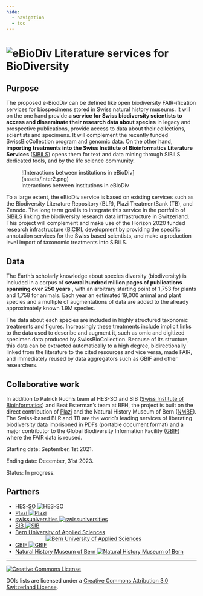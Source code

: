 ```yaml
---
hide:
  - navigation
  - toc
---
```


<style>
  .md-typeset h1 {
    color: black;
    text-align: center;
    font-variant: small-caps;
    font-family: 'HelveticaNeue-Light', Arial, Verdana, Tahoma, sans-serif;
    font-weight:bold;
    font-size: 2.2em;
    margin-bottom: 40px;
  }

  .md-typeset h1 img {
    display: block;
    margin: 1.5rem auto;
  }
</style>

<h1><img src="assets/ebiodiv-logo.png" alt="eBioDiv"> Literature services for BioDiversity</h1>

## Purpose

The proposed e-BiodDiv can be defined like open biodiversity FAIR-ification services for biospecimens stored in Swiss natural history museums. It will on the one hand provide **a service for Swiss biodiversity scientists to access and disseminate their research data about species** in legacy and prospective publications, provide access to data about their collections, scientists and specimens. It will complement the recently funded SwissBioCollection program and genomic data. On the other hand, **importing treatments into the Swiss Institute of Bioinformatics Literature Services** ([SIBiLS]) opens them for text and data mining through SIBiLS dedicated tools, and by the life science community.

<figure markdown>
  ![Interactions between institutions in eBioDiv](assets/inter2.png)
  <figcaption>Interactions between institutions in eBioDiv</figcaption>
</figure>

To a large extent, the eBioDiv service is based on existing services such as the Biodiversity Literature Repository (BLR), Plazi TreatmentBank (TB), and Zenodo. The long term goal is to integrate this service in the portfolio of SIBiLS linking the biodiversity research data infrastructure in Switzerland. This project will complement and make use of the Horizon 2020 funded research infrastructure ([BiCIKL] development by providing the specific annotation services for the Swiss based scientists, and make a production level import of taxonomic treatments into SIBiLS.

## Data

The Earth’s scholarly knowledge about species diversity (biodiversity) is included in a corpus of **several hundred million pages of publications spanning over 250 years** , with an arbitrary starting point of 1,753 for plants and 1,758 for animals. Each year an estimated 19,000 animal and plant species and a multiple of augmentations of data are added to the already approximately known 1.9M species.

The data about each species are included in highly structured taxonomic treatments and figures. Increasingly these treatments include implicit links to the data used to describe and augment it, such as omic and digitized specimen data produced by SwissBioCollection. Because of its structure, this data can be extracted automatically to a high degree, bidirectionally linked from the literature to the cited resources and vice versa, made FAIR, and immediately reused by data aggregators such as GBIF and other researchers.

## Collaborative work

In addition to Patrick Ruch’s team at HES-SO and SIB ([Swiss Institute of Bioinformatics]) and Beat Esterman’s team at BFH, the project is built on the direct contribution of [Plazi] and the Natural History Museum of Bern ([NMBE]). The Swiss-based BLR and TB are the world’s leading services of liberating biodiversity data imprisoned in PDFs (portable document format) and a major contributor to the Global Biodiversity Information Facility ([GBIF]) where the FAIR data is reused.

Starting date: September, 1st 2021.

Ending date: December, 31st 2023.

Status: In progress. 

## Partners

<ul class="partners">
  <li itemscope itemtype="https://schema.org/Organization">
    <a href="https://www.hes-so.ch/en/homepage" target="_blank" itemprop="url">
      <span itemprop="name">HES-SO</span>
        <img src="assets/partners/hesso-logo.png" alt="HES-SO">
    </a>
  </li>
  <li itemscope itemtype="https://schema.org/Organization">
    <a href="https://plazi.org/" target="_blank" itemprop="url">
      <span itemprop="name">Plazi</span>
        <img src="assets/partners/plazi-logo.png" alt="Plazi">
    </a>
  </li>
  <li itemscope itemtype="https://schema.org/Organization">
    <a href="https://www.swissuniversities.ch/" target="_blank" itemprop="url">
      <span itemprop="name">swissuniversities</span>
        <img class="bigger" src="assets/partners/swissuniversities-logo.png" alt="swissuniversities">
    </a>
  </li>
  <li itemscope itemtype="https://schema.org/Organization">
    <a href="https://sib.swiss/" target="_blank" itemprop="url">
      <span itemprop="name">SIB</span>
        <img src="assets/partners/SIB-logo.png" alt="SIB">
    </a>
  </li>
  <li itemscope itemtype="https://schema.org/Organization">
    <a href="https://bfh.ch/en/" target="_blank" itemprop="url">
      <span itemprop="name">Bern University of Applied Sciences</span>
        <img src="assets/partners/bfh-logo7.svg" alt="Bern University of Applied Sciences"  style="margin-right: 1rem; margin-left: 5rem;">
    </a>
  </li>
  <li itemscope itemtype="https://schema.org/Organization">
    <a href="https://gbif.org/" target="_blank" itemprop="url">
      <span itemprop="name">GBIF</span>
        <img class="bigger" src="assets/partners/gbif-logo.png" alt="GBIF">
    </a>
  </li>
  <li itemscope itemtype="https://schema.org/Organization">
    <a href="https://www.nmbe.ch/en" target="_blank" itemprop="url">
      <span itemprop="name">Natural History Museum of Bern</span>
        <img class="bigger" src="assets/partners/nmbe-logo.jpg" alt="Natural History Museum of Bern">
    </a>
  </li>		
</ul>

---

<div class="license">
		<p><a rel="license" href="http://creativecommons.org/licenses/by/3.0/ch/"><img alt="Creative Commons License" style="border-width:0" src="assets/ccby.png" /></a></p>
		<p>DOIs lists are licensed under a <a rel="license" href="http://creativecommons.org/licenses/by/3.0/ch/" target="_blank">Creative Commons Attribution 3.0 Switzerland License</a>.</p>
</div>

[SIBiLS]: https://candy.hesge.ch/SIBiLS/
[BiCIKL]: https://bicikl-project.eu/
[Swiss Institute of Bioinformatics]: https://www.sib.swiss/patrick-ruch-group
[Plazi]: https://plazi.org/
[NMBE]: https://nmbe.ch/en
[GBIF]: https://www.gbif.org/
